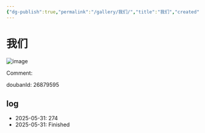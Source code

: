 ```yaml
---
{"dg-publish":true,"permalink":"/gallery/我们/","title":"我们","created":"2025-06-02T12:37:17.181+08:00"}
---
```



# 我们

![image](https://hiraeth-picbed.oss-cn-beijing.aliyuncs.com/20250531154407.webp)

Comment: 



doubanId: 26879595

## log

- 2025-05-31: 274
- 2025-05-31: Finished
